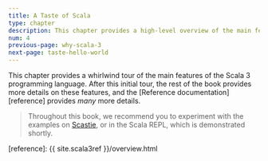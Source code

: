 ```yaml
---
title: A Taste of Scala
type: chapter
description: This chapter provides a high-level overview of the main features of the Scala 3 programming language.
num: 4
previous-page: why-scala-3
next-page: taste-hello-world
---
```



This chapter provides a whirlwind tour of the main features of the Scala 3 programming language. After this initial tour, the rest of the book provides more details on these features, and the [Reference documentation][reference] provides _many_ more details.

> Throughout this book, we recommend you to experiment with the examples on [Scastie](https://scastie.scala-lang.org), or in the Scala REPL, which is demonstrated shortly.


[reference]: {{ site.scala3ref }}/overview.html
